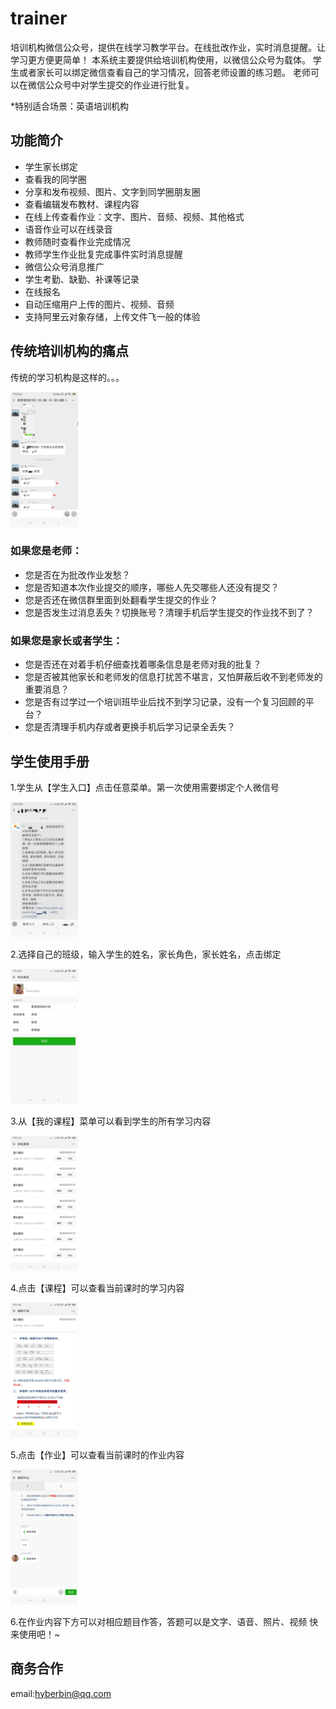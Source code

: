 # trainer
培训机构微信公众号，提供在线学习教学平台。在线批改作业，实时消息提醒。让学习更方便更简单！
本系统主要提供给培训机构使用，以微信公众号为载体。
学生或者家长可以绑定微信查看自己的学习情况，回答老师设置的练习题。
老师可以在微信公众号中对学生提交的作业进行批复。

*特别适合场景：英语培训机构

## 功能简介

* 学生家长绑定
* 查看我的同学圈
* 分享和发布视频、图片、文字到同学圈朋友圈
* 查看编辑发布教材、课程内容
* 在线上传查看作业：文字、图片、音频、视频、其他格式
* 语音作业可以在线录音
* 教师随时查看作业完成情况
* 教师学生作业批复完成事件实时消息提醒
* 微信公众号消息推广
* 学生考勤、缺勤、补课等记录
* 在线报名
* 自动压缩用户上传的图片、视频、音频
* 支持阿里云对象存储，上传文件飞一般的体验

## 传统培训机构的痛点

传统的学习机构是这样的。。。

<img src="https://raw.githubusercontent.com/hyberbin/trainer/master/doc/pic/%E5%BE%AE%E4%BF%A1%E5%9B%BE%E7%89%87_20190117142442.png" width="108" height="216">

### 如果您是老师：

* 您是否在为批改作业发愁？
* 您是否知道本次作业提交的顺序，哪些人先交哪些人还没有提交？
* 您是否还在微信群里面到处翻看学生提交的作业？
* 您是否发生过消息丢失？切换账号？清理手机后学生提交的作业找不到了？

### 如果您是家长或者学生：

* 您是否还在对着手机仔细查找着哪条信息是老师对我的批复？
* 您是否被其他家长和老师发的信息打扰苦不堪言，又怕屏蔽后收不到老师发的重要消息？
* 您是否有过学过一个培训班毕业后找不到学习记录，没有一个复习回顾的平台？
* 您是否清理手机内存或者更换手机后学习记录全丢失？

## 学生使用手册

1.学生从【学生入口】点击任意菜单。第一次使用需要绑定个人微信号

<img src="https://raw.githubusercontent.com/hyberbin/trainer/master/doc/pic/%E5%BE%AE%E4%BF%A1%E5%9B%BE%E7%89%87_20190117115824.png" width="108" height="216">

2.选择自己的班级，输入学生的姓名，家长角色，家长姓名，点击绑定

<img src="https://raw.githubusercontent.com/hyberbin/trainer/master/doc/pic/65b97e2590ab9aef5dcf3011e8a58d2.jpg" width="108" height="216">

3.从【我的课程】菜单可以看到学生的所有学习内容

<img src="https://raw.githubusercontent.com/hyberbin/trainer/master/doc/pic/984dd94945d9f463cdb4817b2f66f75.jpg" width="108" height="216">

4.点击【课程】可以查看当前课时的学习内容

<img src="https://raw.githubusercontent.com/hyberbin/trainer/master/doc/pic/d44dbd278dfdb834e335390ce38278c.jpg" width="108" height="216">

5.点击【作业】可以查看当前课时的作业内容

<img src="https://github.com/hyberbin/trainer/blob/master/doc/pic/0c4d838bfed318b209f60d04019f0e9.jpg" width="108" height="216">

6.在作业内容下方可以对相应题目作答，答题可以是文字、语音、照片、视频
快来使用吧！~

## 商务合作
email:hyberbin@qq.com
